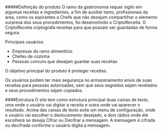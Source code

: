 #####Definição do produto
O ramo da gastronomia requer sigilo em algumas receitas e ingredientes,  a fim de auxiliar tanto, profissionais da área, como os aspirantes a Chefe que não desejam compartilhar o elemento surpresa dos seus procedimentos, foi desenvolvido o CriptoReceita.
O CriptoReceita criptografa receitas para que possam ser guardadas de forma segura.


Principais usuários:
- Empresas do ramo alimentício
- Chefes de cozinha
- Pessoas comuns que desejam guardar suas receitas


O objetivo principal do produto é proteger receitas.


Os usuários podem ter mais segurança no armazenamento envio de suas receitas para pessoas autorizadas, sem que seus segredos sejam revelados e seus procedimentos sejam copiados.


####Estrutura
O site tem como estrutura principal duas caixas de texto, uma onde o usuário vai digitar a receita e outra onde vai aparecer o resultado.
Acima das caixas de texto exite um menu de configuração, onde o usuário vai escolher o deslocamento desejado, e dois rádios onde ele escolherá se deseja Cifrar ou Decifrar a mensagem. A mensagem é cifrada ou decifrada conforme o usuário digita a mensagem.

